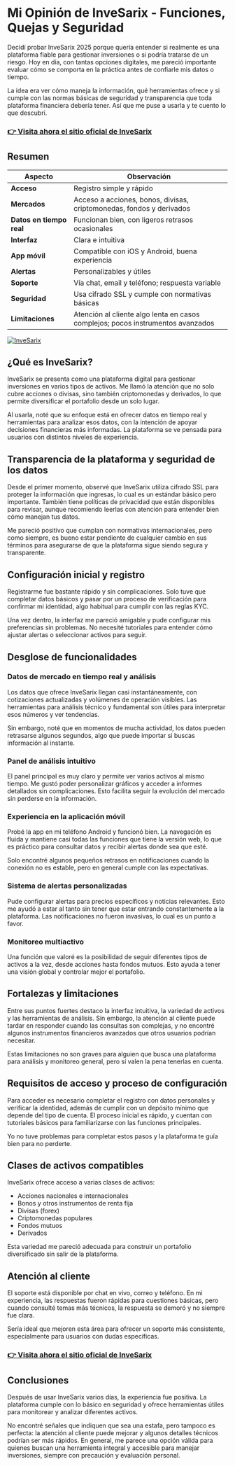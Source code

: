 # Mi Opinión de InveSarix - Funciones, Quejas y Seguridad
   
Decidí probar InveSarix 2025 porque quería entender si realmente es una plataforma fiable para gestionar inversiones o si podría tratarse de un riesgo. Hoy en día, con tantas opciones digitales, me pareció importante evaluar cómo se comporta en la práctica antes de confiarle mis datos o tiempo.  

La idea era ver cómo maneja la información, qué herramientas ofrece y si cumple con las normas básicas de seguridad y transparencia que toda plataforma financiera debería tener. Así que me puse a usarla y te cuento lo que descubrí.  

### [👉 Visita ahora el sitio oficial de InveSarix ](https://tinyurl.com/ymr6dd5q)
## Resumen  

| Aspecto               | Observación                         |
|-----------------------|-----------------------------------|
| **Acceso**            | Registro simple y rápido           |
| **Mercados**          | Acceso a acciones, bonos, divisas, criptomonedas, fondos y derivados |
| **Datos en tiempo real** | Funcionan bien, con ligeros retrasos ocasionales |
| **Interfaz**          | Clara e intuitiva                  |
| **App móvil**         | Compatible con iOS y Android, buena experiencia |
| **Alertas**           | Personalizables y útiles           |
| **Soporte**           | Vía chat, email y teléfono; respuesta variable |
| **Seguridad**         | Usa cifrado SSL y cumple con normativas básicas |
| **Limitaciones**      | Atención al cliente algo lenta en casos complejos; pocos instrumentos avanzados |

[![InveSarix](https://i.postimg.cc/Y9YVWdjx/software.webp)](https://tinyurl.com/ymr6dd5q)
## ¿Qué es InveSarix?  
InveSarix se presenta como una plataforma digital para gestionar inversiones en varios tipos de activos. Me llamó la atención que no solo cubre acciones o divisas, sino también criptomonedas y derivados, lo que permite diversificar el portafolio desde un solo lugar.  

Al usarla, noté que su enfoque está en ofrecer datos en tiempo real y herramientas para analizar esos datos, con la intención de apoyar decisiones financieras más informadas. La plataforma se ve pensada para usuarios con distintos niveles de experiencia.  

## Transparencia de la plataforma y seguridad de los datos  
Desde el primer momento, observé que InveSarix utiliza cifrado SSL para proteger la información que ingresas, lo cual es un estándar básico pero importante. También tiene políticas de privacidad que están disponibles para revisar, aunque recomiendo leerlas con atención para entender bien cómo manejan tus datos.  

Me pareció positivo que cumplan con normativas internacionales, pero como siempre, es bueno estar pendiente de cualquier cambio en sus términos para asegurarse de que la plataforma sigue siendo segura y transparente.  

## Configuración inicial y registro  
Registrarme fue bastante rápido y sin complicaciones. Solo tuve que completar datos básicos y pasar por un proceso de verificación para confirmar mi identidad, algo habitual para cumplir con las reglas KYC.  

Una vez dentro, la interfaz me pareció amigable y pude configurar mis preferencias sin problemas. No necesité tutoriales para entender cómo ajustar alertas o seleccionar activos para seguir.  

## Desglose de funcionalidades  

### Datos de mercado en tiempo real y análisis  
Los datos que ofrece InveSarix llegan casi instantáneamente, con cotizaciones actualizadas y volúmenes de operación visibles. Las herramientas para análisis técnico y fundamental son útiles para interpretar esos números y ver tendencias.  

Sin embargo, noté que en momentos de mucha actividad, los datos pueden retrasarse algunos segundos, algo que puede importar si buscas información al instante.  

### Panel de análisis intuitivo  
El panel principal es muy claro y permite ver varios activos al mismo tiempo. Me gustó poder personalizar gráficos y acceder a informes detallados sin complicaciones. Esto facilita seguir la evolución del mercado sin perderse en la información.  

### Experiencia en la aplicación móvil  
Probé la app en mi teléfono Android y funcionó bien. La navegación es fluida y mantiene casi todas las funciones que tiene la versión web, lo que es práctico para consultar datos y recibir alertas donde sea que esté.  

Solo encontré algunos pequeños retrasos en notificaciones cuando la conexión no es estable, pero en general cumple con las expectativas.  

### Sistema de alertas personalizadas  
Pude configurar alertas para precios específicos y noticias relevantes. Esto me ayudó a estar al tanto sin tener que estar entrando constantemente a la plataforma. Las notificaciones no fueron invasivas, lo cual es un punto a favor.  

### Monitoreo multiactivo  
Una función que valoré es la posibilidad de seguir diferentes tipos de activos a la vez, desde acciones hasta fondos mutuos. Esto ayuda a tener una visión global y controlar mejor el portafolio.  

## Fortalezas y limitaciones  
Entre sus puntos fuertes destaco la interfaz intuitiva, la variedad de activos y las herramientas de análisis. Sin embargo, la atención al cliente puede tardar en responder cuando las consultas son complejas, y no encontré algunos instrumentos financieros avanzados que otros usuarios podrían necesitar.  

Estas limitaciones no son graves para alguien que busca una plataforma para análisis y monitoreo general, pero sí valen la pena tenerlas en cuenta.  

## Requisitos de acceso y proceso de configuración  
Para acceder es necesario completar el registro con datos personales y verificar la identidad, además de cumplir con un depósito mínimo que depende del tipo de cuenta. El proceso inicial es rápido, y cuentan con tutoriales básicos para familiarizarse con las funciones principales.  

Yo no tuve problemas para completar estos pasos y la plataforma te guía bien para no perderte.  

## Clases de activos compatibles  
InveSarix ofrece acceso a varias clases de activos:  

- Acciones nacionales e internacionales  
- Bonos y otros instrumentos de renta fija  
- Divisas (forex)  
- Criptomonedas populares  
- Fondos mutuos  
- Derivados  

Esta variedad me pareció adecuada para construir un portafolio diversificado sin salir de la plataforma.  

## Atención al cliente  
El soporte está disponible por chat en vivo, correo y teléfono. En mi experiencia, las respuestas fueron rápidas para cuestiones básicas, pero cuando consulté temas más técnicos, la respuesta se demoró y no siempre fue clara.  

Sería ideal que mejoren esta área para ofrecer un soporte más consistente, especialmente para usuarios con dudas específicas.  

### [👉 Visita ahora el sitio oficial de InveSarix ](https://tinyurl.com/ymr6dd5q)
## Conclusiones  
Después de usar InveSarix varios días, la experiencia fue positiva. La plataforma cumple con lo básico en seguridad y ofrece herramientas útiles para monitorear y analizar diferentes activos.  

No encontré señales que indiquen que sea una estafa, pero tampoco es perfecta: la atención al cliente puede mejorar y algunos detalles técnicos podrían ser más rápidos. En general, me parece una opción válida para quienes buscan una herramienta integral y accesible para manejar inversiones, siempre con precaución y evaluación personal.